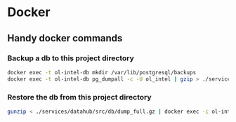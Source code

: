 # Docker
## Handy docker commands
### Backup a db to this project directory
```sh
docker exec -t ol-intel-db mkdir /var/lib/postgresql/backups
docker exec -t ol-intel-db pg_dumpall -c -U ol_intel | gzip > ./services/datahub/src/db/dump_full.gz
```
### Restore the db from this project directory
```sh
gunzip < ./services/datahub/src/db/dump_full.gz | docker exec -i ol-intel-db psql -U ol_intel -d viz_dev
```
